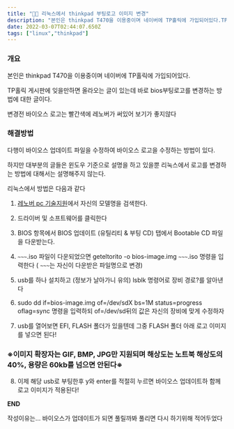 ```yaml
---
title: "🧑‍💻 리눅스에서 thinkpad 부팅로고 이미지 변경"
description: "본인은 thinkpad T470을 이용중이며 네이버에 TP홀릭에 가입되어있다.TP홀릭 게시판에 잊을만하면 올라오는 글이 있는데 바로 bios부팅로고를 변경하는 방법에 대한 글이다.변경전 바이오스 로고는 빨간색에 레노버가 써있어 보기가 좋지않다다행이 바이오스 업데이트 파"
date: 2022-03-07T02:44:07.650Z
tags: ["linux","thinkpad"]
---
```


### 개요

본인은 thinkpad T470을 이용중이며 네이버에 TP홀릭에 가입되어있다.

TP홀릭 게시판에 잊을만하면 올라오는 글이 있는데 바로 bios부팅로고를 변경하는 방법에 대한 글이다.

변경전 바이오스 로고는 빨간색에 레노버가 써있어 보기가 좋지않다

### 해결방법

다행이 바이오스 업데이트 파일을 수정하여 바이오스 로고을 수정하는 방법이 있다.

하지만 대부분의 글들은 윈도우 기준으로 설명을 하고 있을뿐 리눅스에서 로고를 변경하는 방법에 대해서는 설명해주지 않는다.

리눅스에서 방법은 다음과 같다

1. [레노버 pc 기술지원](https://pcsupport.lenovo.com/)에서 자신의 모델명을 검색한다.

2. 드라이버 및 소프트웨어를 클릭한다

3. BIOS 항목에서 BIOS 업데이트 (유틸리티 & 부팅 CD) 탭에서 Bootable CD 파일을 다운받는다.

4. `~~~`.iso 파일이 다운되었으면 geteltorito -o bios-image.img `~~~`.iso 명령을 입력한다 ( `~~~`는 자신이 다운받은 파일명으로 변경)

5. usb를 하나 설치하고 (정보가 날아가니 유의) lsblk 명령어로 장비 경로?를 알아낸다

6. sudo dd if=bios-image.img of=/dev/sdX bs=1M status=progress oflag=sync 명령을 입력하되 of=/dev/sd뒤의 값은 자신의 장비에 맞게 수정하자

7. usb를 열어보면 EFI, FLASH 폴더가 있을텐데 그중 FLASH 폴더 아래 로고 이미지를 넣으면 된다!

### ※이미지 확장자는 GIF, BMP, JPG만 지원되며 해상도는 노트북 해상도의 40%, 용량은 60kb를 넘으면 안된다※

8. 이제 해당 usb로 부팅한후 y와 enter를 적절히 누르면 바이오스 업데이트하 함께 로고 이미지가 적용된다!

**END**

작성이유는... 바이오스가 업데이트가 되면 풀릴까봐 풀리면 다시 하기위해 적어두었다